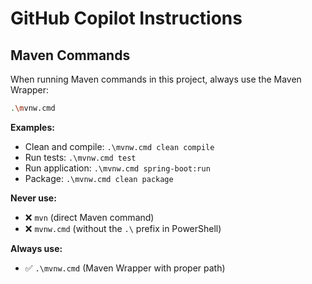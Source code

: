 # GitHub Copilot Instructions

## Maven Commands

When running Maven commands in this project, always use the Maven Wrapper:

```bash
.\mvnw.cmd
```

**Examples:**
- Clean and compile: `.\mvnw.cmd clean compile`
- Run tests: `.\mvnw.cmd test`
- Run application: `.\mvnw.cmd spring-boot:run`
- Package: `.\mvnw.cmd clean package`

**Never use:**
- ❌ `mvn` (direct Maven command)
- ❌ `mvnw.cmd` (without the `.\` prefix in PowerShell)

**Always use:**
- ✅ `.\mvnw.cmd` (Maven Wrapper with proper path)

